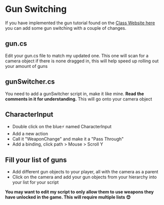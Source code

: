 # Gun Switching
If you have implemented the gun tutorial found on the [Class Website here ]([https://pages.github.com/](https://sites.google.com/ed.act.edu.au/digital-applications/unity/the-fps-series/fp-shooting)https://sites.google.com/ed.act.edu.au/digital-applications/unity/the-fps-series/fp-shooting) you can add some gun switching with a couple of changes.
## gun.cs
Edit your gun.cs file to match my updated one. This one will scan for a camera object if there is none dragged in, this will help speed up rolling out your amount of guns
## gunSwitcher.cs
You need to add a gunSwitcher script in, make it like mine. **Read the comments in it for understanding.** This will go onto your camera object
## CharacterInput
- Double click on the blue⚡ named CharacterInput
- Add a new action
- Call it "WeaponChange" and make it a "Pass Through"
- Add a binding, click path > Mouse > Scroll Y
## Fill your list of guns
- Add different gun objects to your player, all with the camera as a parent
- Click on the camera and add your gun objects from your hierarchy into your list for your script

**You may want to edit my script to only allow them to use weapons they have unlocked in the game. This will require multiple lists 😊**
